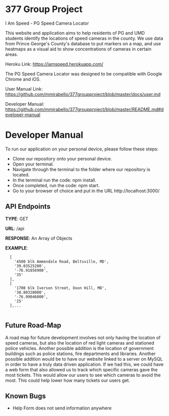 # 377 Group Project
I Am Speed - PG Speed Camera Locator

This website and application aims to help residents of PG and UMD students identify the locations of speed cameras in the county. We use data from Prince George's County's database to put markers on a map, and use heatmaps as a visual aid to show concentrations of cameras in certain areas.

Heroku Link: https://iamspeed.herokuapp.com/

The PG Speed Camera Locator was designed to be compatible with Google Chrome and iOS.

User Manual Link: https://github.com/mmirabello/377groupproject/blob/master/docs/user.md

Developer Manual: https://github.com/mmirabello/377groupproject/blob/master/README.md#developer-manual

# Developer Manual

To run our application on your personal device, please follow these steps:
- Clone our repository onto your personal device.
- Open your terminal.
- Navigate through the terminal to the folder where our repository is located.
- In the terminal run the code: npm install.
- Once completed, run the code: npm start.
- Go to your browser of choice and put in the URL http://localhost:3000/

## API Endpoints
**TYPE**: GET

**URL**: /api

**RESPONSE**: An Array of Objects

**EXAMPLE**:

``` 
  [
    '4500 blk Ammendale Road, Beltsville, MD',
    '39.03525200',
    '-76.91856900',
    '35'
  ],
  [
    '1700 blk Iverson Street, Oxon Hill, MD',
    '38.80328000',
    '-76.99046000',
    '25'
  ],...
  
```
## Future Road-Map
A road map for future development involves not only having the location of speed cameras, but also the location of red light cameras and stationed police vehicles. Another possible addition is the location of government buildings such as police stations, fire departments and libraries. Another possible addition would be to have our website linked to a server on MySQL in order to have a truly data driven application. If we had this, we could have a web form that also allowed us to track which specific cameras gave the most tickets. This would allow our users to see which cameras to avoid the most. This could help lower how many tickets our users get.

## Known Bugs
- Help Form does not send information anywhere
